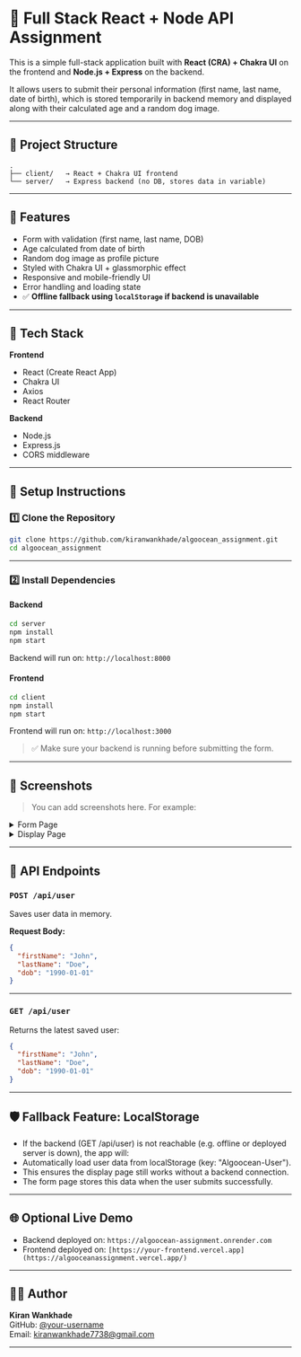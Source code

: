 # 📘 Full Stack React + Node API Assignment

This is a simple full-stack application built with **React (CRA) + Chakra UI** on the frontend and **Node.js + Express** on the backend.

It allows users to submit their personal information (first name, last name, date of birth), which is stored temporarily in backend memory and displayed along with their calculated age and a random dog image.

---

## 📁 Project Structure

```
.
├── client/   → React + Chakra UI frontend
└── server/   → Express backend (no DB, stores data in variable)
```

---

## 🚀 Features

- Form with validation (first name, last name, DOB)
- Age calculated from date of birth
- Random dog image as profile picture
- Styled with Chakra UI + glassmorphic effect
- Responsive and mobile-friendly UI
- Error handling and loading state
- ✅ **Offline fallback using `localStorage` if backend is unavailable**

---

## 🧠 Tech Stack

**Frontend**
- React (Create React App)
- Chakra UI
- Axios
- React Router

**Backend**
- Node.js
- Express.js
- CORS middleware

---

## 🔧 Setup Instructions

### 1️⃣ Clone the Repository
```bash
git clone https://github.com/kiranwankhade/algoocean_assignment.git
cd algoocean_assignment
```

---

### 2️⃣ Install Dependencies

#### Backend
```bash
cd server
npm install
npm start
```

Backend will run on: `http://localhost:8000`

#### Frontend
```bash
cd client
npm install
npm start
```

Frontend will run on: `http://localhost:3000`

> ✅ Make sure your backend is running before submitting the form.

---

## 📸 Screenshots

> You can add screenshots here. For example:

<details>
  <summary>Form Page</summary>
 <img width="1336" height="607" alt="Algoo-SS1" src="https://github.com/user-attachments/assets/96be8349-d4ca-4b99-a499-c5a27b61be83" />

</details>

<details>
  <summary>Display Page</summary>
  <img width="1354" height="600" alt="Algoo-SS3" src="https://github.com/user-attachments/assets/d5c0ca21-da6a-43f6-a5e5-77af55e7bbbc" />

</details>

---

## 📝 API Endpoints

### `POST /api/user`
Saves user data in memory.

**Request Body:**
```json
{
  "firstName": "John",
  "lastName": "Doe",
  "dob": "1990-01-01"
}
```

---

### `GET /api/user`
Returns the latest saved user:

```json
{
  "firstName": "John",
  "lastName": "Doe",
  "dob": "1990-01-01"
}
```
---

## 🛡️ Fallback Feature: LocalStorage
- If the backend (GET /api/user) is not reachable (e.g. offline or deployed server is down), the app will:
- Automatically load user data from localStorage (key: "Algoocean-User").
- This ensures the display page still works without a backend connection.
- The form page stores this data when the user submits successfully.

---

## 🌐 Optional Live Demo

- Backend deployed on: `https://algoocean-assignment.onrender.com`
- Frontend deployed on: `[https://your-frontend.vercel.app](https://algooceanassignment.vercel.app/)`

---

## 👨‍💻 Author

**Kiran Wankhade**  
GitHub: [@your-username](https://github.com/kiranwankhade)  
Email: kiranwankhade7738@gmail.com

---
